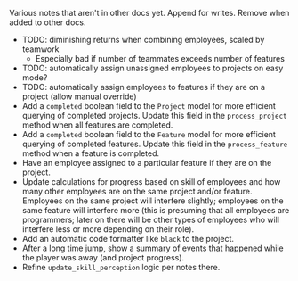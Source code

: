 Various notes that aren't in other docs yet. Append for writes. Remove when added to other docs.

- TODO: diminishing returns when combining employees, scaled by teamwork
  - Especially bad if number of teammates exceeds number of features
- TODO: automatically assign unassigned employees to projects on easy mode?
- TODO: automatically assign employees to features if they are on a project (allow manual override)
- Add a `completed` boolean field to the `Project` model for more efficient querying of completed projects. Update this field in the `process_project` method when all features are completed.
- Add a `completed` boolean field to the `Feature` model for more efficient querying of completed features. Update this field in the `process_feature` method when a feature is completed.
- Have an employee assigned to a particular feature if they are on the project.
- Update calculations for progress based on skill of employees and how many other employees are on the
same project and/or feature. Employees on the same project will interfere slightly; employees on the same feature will interfere more (this is presuming that all employees are programmers; later on there will be other types of employees who will interfere less or more depending on their role).
- Add an automatic code formatter like `black` to the project.
- After a long time jump, show a summary of events that happened while the player was away (and project progress).
- Refine `update_skill_perception` logic per notes there.
